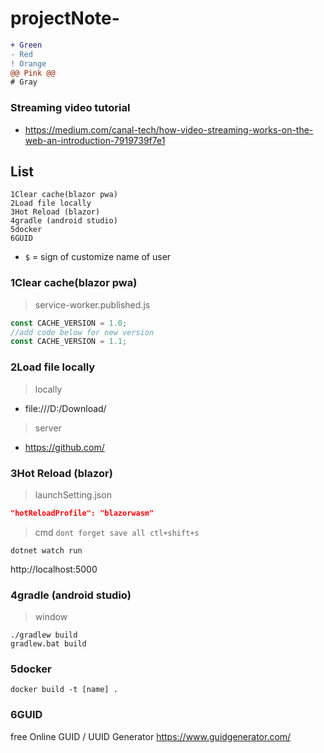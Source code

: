 # projectNote-
```diff
+ Green
- Red
! Orange
@@ Pink @@
# Gray
```
### Streaming video tutorial
- https://medium.com/canal-tech/how-video-streaming-works-on-the-web-an-introduction-7919739f7e1
## List
```
1Clear cache(blazor pwa)
2Load file locally
3Hot Reload (blazor)
4gradle (android studio)
5docker
6GUID
```
- `$` = sign of customize name of user 
### 1Clear cache(blazor pwa)
> service-worker.published.js
```js
const CACHE_VERSION = 1.0;
//add code below for new version
const CACHE_VERSION = 1.1;
```
### 2Load file locally
> locally
- file:///D:/Download/
> server
- https://github.com/
### 3Hot Reload (blazor)
> launchSetting.json
```json
"hotReloadProfile": "blazorwasm"
```
>cmd `dont forget save all ctl+shift+s`
```
dotnet watch run
```
http://localhost:5000
### 4gradle (android studio)
>window
```shell
./gradlew build
gradlew.bat build
```
### 5docker
```shell
docker build -t [name] .
```
### 6GUID
free Online GUID / UUID Generator
https://www.guidgenerator.com/
